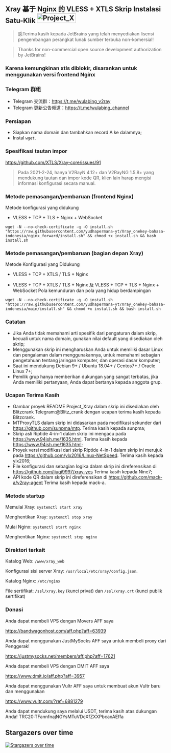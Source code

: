 
## Xray 基于 Nginx 的 VLESS + XTLS Skrip Instalasi Satu-Klik <img src="https://raw.githubusercontent.com/wulabing/Xray_onekey/main/image/project_xray.jpg" alt="Project_Xray" width="122" height="30" align="bottom" />


> 感Terima kasih kepada JetBrains yang telah menyediakan lisensi pengembangan perangkat lunak sumber terbuka non-komersial!

> Thanks for non-commercial open source development authorization by JetBrains!

### Karena kemungkinan xtls diblokir, disarankan untuk menggunakan versi frontend Nginx

### Telegram 群组
* Telegram 交流群：https://t.me/wulabing_v2ray 
* Telegram 更新公告频道：https://t.me/wulabing_channel

### Persiapan
* Siapkan nama domain dan tambahkan record A ke dalamnya;
* Instal `wget`.

### Spesifikasi tautan impor
https://github.com/XTLS/Xray-core/issues/91

> Pada 2021-2-24, hanya V2RayN 4.12+ dan V2RayNG 1.5.8+ yang mendukung tautan dan impor kode QR, klien lain harap mengisi informasi konfigurasi secara manual.


### Metode pemasangan/pembaruan (frontend Nginx)

Metode konfigurasi yang didukung

- VLESS + TCP + TLS + Nginx + WebSocket

```
wget -N --no-check-certificate -q -O install.sh "https://raw.githubusercontent.com/yudhapermana-yt/Xray_onekey-bahasa-indonesia/nginx_forward/install.sh" && chmod +x install.sh && bash install.sh
```

### Metode pemasangan/pembaruan (bagian depan Xray)

Metode Konfigurasi yang Didukung

- VLESS + TCP + XTLS / TLS  + Nginx

- VLESS + TCP + XTLS / TLS  + Nginx 及 VLESS + TCP + TLS + Nginx + WebSocket Pola kemunduran dan pola yang hidup berdampingan

```
wget -N --no-check-certificate -q -O install.sh "https://raw.githubusercontent.com/yudhapermana-yt/Xray_onekey-bahasa-indonesia/main/install.sh" && chmod +x install.sh && bash install.sh
```


### Catatan
* Jika Anda tidak memahami arti spesifik dari pengaturan dalam skrip, kecuali untuk nama domain, gunakan nilai default yang disediakan oleh skrip;
* Menggunakan skrip ini mengharuskan Anda untuk memiliki dasar Linux dan pengalaman dalam menggunakannya, untuk memahami sebagian pengetahuan tentang jaringan komputer, dan operasi dasar komputer;
* Saat ini mendukung Debian 9+ / Ubuntu 18.04+ / Centos7+ / Oracle Linux 7+;
* Pemilik grup hanya memberikan dukungan yang sangat terbatas, jika Anda memiliki pertanyaan, Anda dapat bertanya kepada anggota grup.

### Ucapan Terima Kasih

* Gambar proyek README Project_Xray dalam skrip ini disediakan oleh Blitzcrank Telegram:@Blitz_crank dengan ucapan terima kasih kepada Blitzcrank.
* MTProxyTLS dalam skrip ini didasarkan pada modifikasi sekunder dari https://github.com/sunpma/mtp. Terima kasih kepada sunpma;
* Skrip asli Riptide 4-in-1 dalam skrip ini mengacu pada https://www.94ish.me/1635.html. Terima kasih kepada https://www.94ish.me/1635.html;
* Proyek versi modifikasi dari skrip Riptide 4-in-1 dalam skrip ini merujuk pada https://github.com/ylx2016/Linux-NetSpeed. Terima kasih kepada ylx2016;
* File konfigurasi dan sebagian logika dalam skrip ini direferensikan di https://github.com/jiuqi9997/xray-yes Terima kasih kepada Nine7;
* API kode QR dalam skrip ini direferensikan di https://github.com/mack-a/v2ray-agent Terima kasih kepada mack-a.

### Metode startup

Memulai Xray: `systemctl start xray`

Menghentikan Xray: `systemctl stop xray`

Mulai Nginx: `systemctl start nginx`

Menghentikan Nginx: `systemctl stop nginx`

### Direktori terkait

Katalog Web: `/www/xray_web`

Konfigurasi sisi server Xray: `/usr/local/etc/xray/config.json`.

Katalog Nginx: `/etc/nginx`

File sertifikat: `/ssl/xray.key` (kunci privat) dan `/ssl/xray.crt` (kunci publik sertifikat)

### Donasi

Anda dapat membeli VPS dengan Movers AFF saya

https://bandwagonhost.com/aff.php?aff=63939

Anda dapat menggunakan JustMySocks AFF saya untuk membeli proxy dari Penggerak!

https://justmysocks.net/members/aff.php?aff=17621

Anda dapat membeli VPS dengan DMIT AFF saya

https://www.dmit.io/aff.php?aff=3957

Anda dapat menggunakan Vultr AFF saya untuk membuat akun Vultr baru dan menggunakan

https://www.vultr.com/?ref=6881279

Anda dapat mendukung saya melalui USDT, terima kasih atas dukungan Anda!
TRC20:TFannfnajNGYsMTuVDcXfZXXPbcaxAEffa


## Stargazers over time

[![Stargazers over time](https://starchart.cc/wulabing/Xray_onekey.svg)](https://starchart.cc/wulabing/Xray_onekey)

